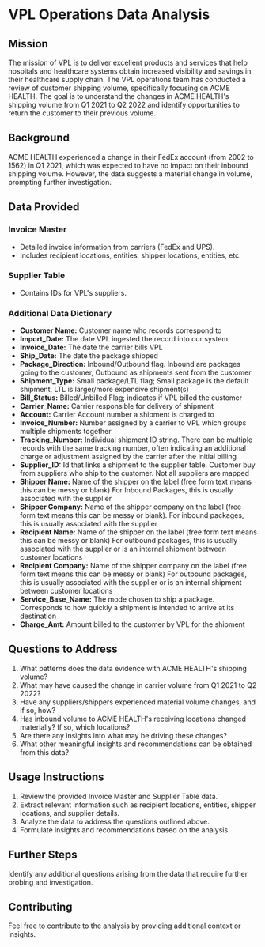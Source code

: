 # VPL Operations Data Analysis

## Mission
The mission of VPL is to deliver excellent products and services that help hospitals and healthcare systems obtain increased visibility and savings in their healthcare supply chain. The VPL operations team has conducted a review of customer shipping volume, specifically focusing on ACME HEALTH. The goal is to understand the changes in ACME HEALTH's shipping volume from Q1 2021 to Q2 2022 and identify opportunities to return the customer to their previous volume.

## Background
ACME HEALTH experienced a change in their FedEx account (from 2002 to 1562) in Q1 2021, which was expected to have no impact on their inbound shipping volume. However, the data suggests a material change in volume, prompting further investigation.

## Data Provided
### Invoice Master
- Detailed invoice information from carriers (FedEx and UPS).
- Includes recipient locations, entities, shipper locations, entities, etc.

### Supplier Table
- Contains IDs for VPL's suppliers.

### Additional Data Dictionary
- **Customer Name:** Customer name who records correspond to
- **Import_Date:** The date VPL ingested the record into our system
- **Invoice_Date:** The date the carrier bills VPL
- **Ship_Date:** The date the package shipped
- **Package_Direction:** Inbound/Outbound flag. Inbound are packages going to the customer, Outbound as shipments sent from the customer
- **Shipment_Type:** Small package/LTL flag; Small package is the default shipment, LTL is larger/more expensive shipment(s)
- **Bill_Status:** Billed/Unbilled Flag; indicates if VPL billed the customer
- **Carrier_Name:** Carrier responsible for delivery of shipment
- **Account:** Carrier Account number a shipment is charged to
- **Invoice_Number:** Number assigned by a carrier to VPL which groups multiple shipments together
- **Tracking_Number:** Individual shipment ID string. There can be multiple records with the same tracking number, often indicating an additional charge or adjustment assigned by the carrier after the initial billing
- **Supplier_ID:** Id that links a shipment to the supplier table. Customer buy from suppliers who ship to the customer. Not all suppliers are mapped
- **Shipper Name:** Name of the shipper on the label (free form text means this can be messy or blank) For Inbound Packages, this is usually associated with the supplier
- **Shipper Company:** Name of the shipper company on the label (free form text means this can be messy or blank). For inbound packages, this is usually associated with the supplier
- **Recipient Name:** Name of the shipper on the label (free form text means this can be messy or blank) For outbound packages, this is usually associated with the supplier or is an internal shipment between customer locations
- **Recipient Company:** Name of the shipper company on the label (free form text means this can be messy or blank) For outbound packages, this is usually associated with the supplier or is an internal shipment between customer locations
- **Service_Base_Name:** The mode chosen to ship a package. Corresponds to how quickly a shipment is intended to arrive at its destination
- **Charge_Amt:** Amount billed to the customer by VPL for the shipment


## Questions to Address
1. What patterns does the data evidence with ACME HEALTH's shipping volume?
2. What may have caused the change in carrier volume from Q1 2021 to Q2 2022?
3. Have any suppliers/shippers experienced material volume changes, and if so, how?
4. Has inbound volume to ACME HEALTH's receiving locations changed materially? If so, which locations?
5. Are there any insights into what may be driving these changes?
6. What other meaningful insights and recommendations can be obtained from this data?

## Usage Instructions
1. Review the provided Invoice Master and Supplier Table data.
2. Extract relevant information such as recipient locations, entities, shipper locations, and supplier details.
3. Analyze the data to address the questions outlined above.
4. Formulate insights and recommendations based on the analysis.

## Further Steps
Identify any additional questions arising from the data that require further probing and investigation.

## Contributing
Feel free to contribute to the analysis by providing additional context or insights.

